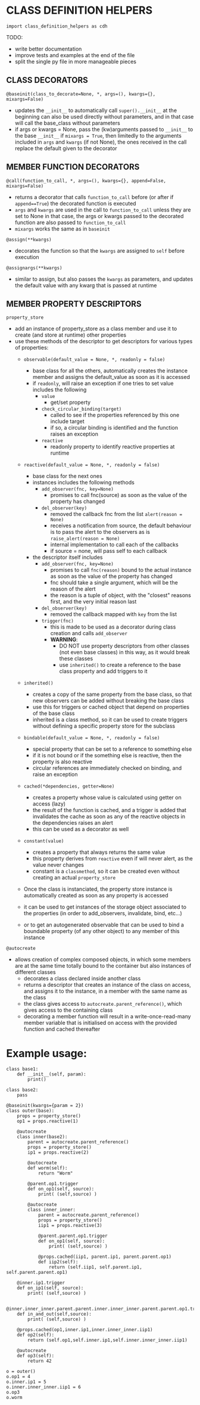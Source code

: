 # CLASS DEFINITION HELPERS

`import class_definition_helpers as cdh`

TODO:
- write better documentation
- improve tests and examples at the end of the file
- split the single py file in more manageable pieces

## CLASS DECORATORS

`@baseinit(class_to_decorate=None, *, args=(), kwargs={}, mixargs=False)`
- updates the `__init__` to automatically call `super().__init__` at the beginning
can also be used directly without parameters, and in that case will call the
base_class without parameters
- if args or kwargs = None, pass the (kw)arguments passed to `__init__` to the base `__init__`
if `mixargs = True`, then limitedly to the arguments included in `args` and `kwargs` (if not None), the ones received in the call replace the default given to the decorator

## MEMBER FUNCTION DECORATORS

`@call(function_to_call, *, args=(), kwargs={}, append=False, mixargs=False)`
- returns a decorator that calls `function_to_call` before (or after if `append==True`) the decorated function is executed
- `args` and `kwargs` are used in the call to `function_to_call` unless they are set to None
in that case, the args or kwargs passed to the decorated function are also passed to `function_to_call`
- `mixargs` works the same as in `baseinit`

`@assign(**kwargs)`
- decorates the function so that the `kwargs` are assigned to `self` before execution

`@assignargs(**kwargs)`
- similar to assign, but also passes the `kwargs` as parameters, and updates the default value with any kwarg that is passed at runtime

## MEMBER PROPERTY DESCRIPTORS
`property_store`
- add an instance of property_store as a class member and use it to create (and store at runtime) other properties
- use these methods of the descriptor to get descriptors for various types of properties:
    - `observable(default_value = None, *, readonly = false)`
        - base class for all the others, automatically creates the instance member and assigns the default_value as soon as it is accessed
        - if `readonly`, will raise an exception if one tries to set value
        includes the following
            - `value`
                - get/set property
            - `check_circular_binding(target)`
                - called to see if the properties referenced by this one include target
                - if so, a circular binding is identified and the function raises an exception
            - `reactive`
                - readonly property to identify reactive properties at runtime

    - `reactive(default_value = None, *, readonly = false)`
        - base class for the next ones
        - instances includes the following methods
            - `add_observer(fnc, key=None)`
                - promises to call fnc(source) as soon as the value of the property has changed
            - `del_observer(key)`
                - removed the callback fnc from the list
            `alert(reason = None)`
                - receives a notification from source, the default behaviour is to pass the alert to the observers as is
            `raise_alert(reason = None)`
                - internal implementation to call each of the callbacks
                - if source = none, will pass self to each callback
        - the descriptor itself includes
            - `add_observer(fnc, key=None)`
                - promises to call `fnc(reason)` bound to the actual instance as soon as the value of the property has changed
                - fnc should take a single argument, which will be the reason of the alert
                - the reason is a tuple of object, with the "closest" reasons first, and the very initial reason last
            - `del_observer(key)`
                - removed the callback mapped with `key` from the list
            - `trigger(fnc)`
                - this is made to be used as a decorator during class creation and calls `add_observer`
                - **WARNING**:
                    - DO NOT use property descriptors from other classes (not even base classes) in this way, as it would break these classes
                    - use `inherited()` to create a reference to the base class property and add triggers to it
    - `inherited()`
        - creates a copy of the same property from the base class, so that new observers can be added without breaking the base class
        - use this for triggers or cached object that depend on properties of the base class
        - inherited is a class method, so it can be used to create triggers without defining a specific property store for the subclass
    
    - `bindable(default_value = None, *, readonly = false)`
        - special property that can be set to a reference to something else
        - if it is not bound or if the something else is reactive, then the property is also reactive
        - circular references are immediately checked on binding, and raise an exception
    
    - `cached(*dependencies, getter=None)`
        - creates a property whose value is calculated using getter on access (lazy)
        - the result of the function is cached, and a trigger is added that invalidates the cache as soon as any of the reactive objects in the dependencies raises an alert
        - this can be used as a decorator as well
    
    - `constant(value)`
        - creates a property that always returns the same value
        - this property derives from `reactive` even if will never alert, as the value never changes
        - constant is a `classmethod`, so it can be created even without creating an actual `property_store`
    
    - Once the class is instanciated, the property store instance is automatically created as soon as any property is accessed
    - it can be used to get instances of the storage object associated to the properties (in order to add_observers, invalidate, bind, etc...)
    - or to get an autogenerated observable that can be used to bind a boundable property (of any other object) to any member of this instance

`@autocreate`
- allows creation of complex composed objects, in which some members are at the same time totally bound to the container but also instances of different classes
    - decorates a class declared inside another class
    - returns a descriptor that creates an instance of the class on access, and assigns it to the instance, in a member with the same name as the class
    - the class gives access to `autocreate.parent_reference()`, which gives access to the containing class
    - decorating a member function will result in a write-once-read-many member variable that is initialised on access with the provided function and cached thereafter

# Example usage:
```
class base1:
    def __init__(self, param):
        print()

class base2:
    pass

@baseinit(kwargs={param = 2})
class outer(base):
    props = property_store()
    op1 = props.reactive(1)

    @autocreate
    class inner(base2):
        parent = autocreate.parent_reference()
        props = property_store()
        ip1 = props.reactive(2)
        
        @autocreate
        def worm(self):
            return "Worm"

        @parent.op1.trigger
        def on_op1(self, source):
            print( (self,source) )
        
        @autocreate
        class inner_inner:
            parent = autocreate.parent_reference()
            props = property_store()
            iip1 = props.reactive(3)
        
            @parent.parent.op1.trigger
            def on_op1(self, source):
                print( (self,source) )
            
            @props.cached(iip1, parent.ip1, parent.parent.op1)
            def iip2(self):
                return (self.iip1, self.parent.ip1, self.parent.parent.op1)
    
    @inner.ip1.trigger
    def on_ip1(self, source):
        print( (self,source) )

    @inner.inner_inner.parent.parent.inner.inner_inner.parent.parent.op1.trigger
    def in_and_out(self,source):
        print( (self,source) )

    @props.cached(op1,inner.ip1,inner.inner_inner.iip1)
    def op2(self):
        return (self.op1,self.inner.ip1,self.inner.inner_inner.iip1)

    @autocreate
    def op3(self):
        return 42

o = outer()
o.op1 = 4
o.inner.ip1 = 5
o.inner.inner_inner.iip1 = 6
o.op3
o.worm
```